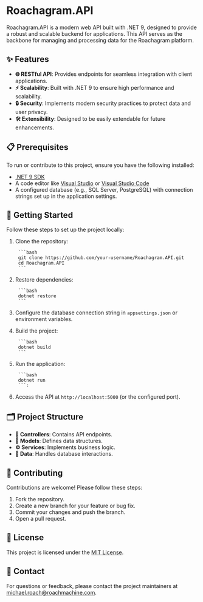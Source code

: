 ﻿# Roachagram.API

Roachagram.API is a modern web API built with .NET 9, designed to provide a robust and scalable backend for applications. This API serves as the backbone for managing and processing data for the Roachagram platform.

## ✨ Features

- **🌐 RESTful API**: Provides endpoints for seamless integration with client applications.
- **⚡ Scalability**: Built with .NET 9 to ensure high performance and scalability.
- **🔒 Security**: Implements modern security practices to protect data and user privacy.
- **🛠️ Extensibility**: Designed to be easily extendable for future enhancements.

## 📋 Prerequisites

To run or contribute to this project, ensure you have the following installed:

- [.NET 9 SDK](https://dotnet.microsoft.com/download/dotnet/9.0)
- A code editor like [Visual Studio](https://visualstudio.microsoft.com/) or [Visual Studio Code](https://code.visualstudio.com/)
- A configured database (e.g., SQL Server, PostgreSQL) with connection strings set up in the application settings.

## 🚀 Getting Started

Follow these steps to set up the project locally:

1. Clone the repository:
	
	    ```bash
	    git clone https://github.com/your-username/Roachagram.API.git
	    cd Roachagram.API
	    ```
	
2. Restore dependencies:
	
	    ```bash
	    dotnet restore
	    ```
	
3. Configure the database connection string in `appsettings.json` or environment variables.
	
4. Build the project:
	
	    ```bash
	    dotnet build
	    ```
	
5. Run the application:
	
	    ```bash
	    dotnet run
	    ```:

6. Access the API at `http://localhost:5000` (or the configured port).

## 🗂️ Project Structure

- **📂 Controllers**: Contains API endpoints.
- **📄 Models**: Defines data structures.
- **⚙️ Services**: Implements business logic.
- **💾 Data**: Handles database interactions.

## 🤝 Contributing

Contributions are welcome! Please follow these steps:

1. Fork the repository.
2. Create a new branch for your feature or bug fix.
3. Commit your changes and push the branch.
4. Open a pull request.

## 📜 License

This project is licensed under the [MIT License](LICENSE).

## 📧 Contact

For questions or feedback, please contact the project maintainers at [michael.roach@roachmachine.com](mailto:michael.roach@roachmachine.com).